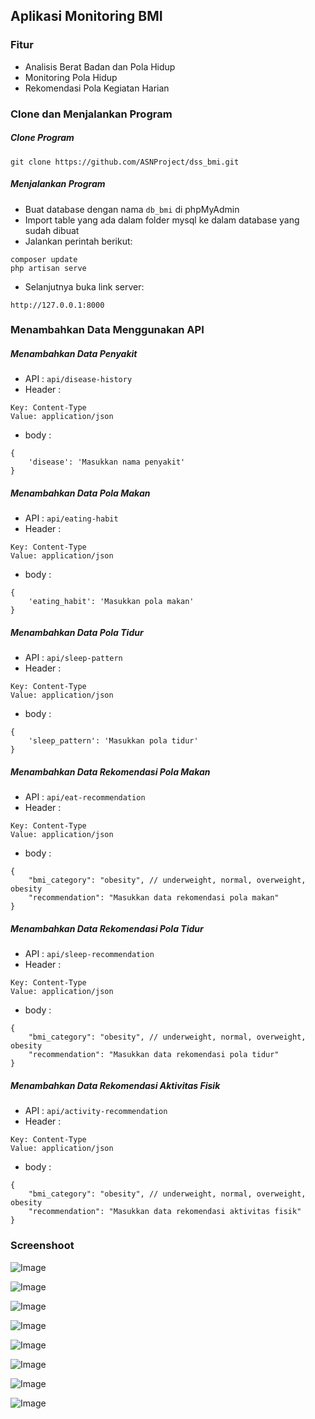 ## Aplikasi Monitoring BMI

### Fitur
- Analisis Berat Badan dan Pola Hidup
- Monitoring Pola Hidup
- Rekomendasi Pola Kegiatan Harian

### Clone dan Menjalankan Program
##### Clone Program
```
git clone https://github.com/ASNProject/dss_bmi.git
``` 

##### Menjalankan Program
- Buat database dengan nama ```db_bmi``` di phpMyAdmin
- Import table yang ada dalam folder mysql ke dalam database yang sudah dibuat
- Jalankan perintah berikut:
```
composer update 
php artisan serve
```
- Selanjutnya buka link server:
```
http://127.0.0.1:8000
```

### Menambahkan Data Menggunakan API
##### Menambahkan Data Penyakit
- API : ```api/disease-history```
- Header : 
```
Key: Content-Type
Value: application/json
```
- body :
```
{
    'disease': 'Masukkan nama penyakit'
}
```
##### Menambahkan Data Pola Makan
- API : ```api/eating-habit```
- Header : 
```
Key: Content-Type
Value: application/json
```
- body :
```
{
    'eating_habit': 'Masukkan pola makan'
}
```

##### Menambahkan Data Pola Tidur
- API : ```api/sleep-pattern```
- Header : 
```
Key: Content-Type
Value: application/json
```
- body :
```
{
    'sleep_pattern': 'Masukkan pola tidur'
}
```

##### Menambahkan Data Rekomendasi Pola Makan
- API : ```api/eat-recommendation```
- Header : 
```
Key: Content-Type
Value: application/json
```
- body :
```
{
    "bmi_category": "obesity", // underweight, normal, overweight, obesity
    "recommendation": "Masukkan data rekomendasi pola makan"
}
```

##### Menambahkan Data Rekomendasi Pola Tidur
- API : ```api/sleep-recommendation```
- Header : 
```
Key: Content-Type
Value: application/json
```
- body :
```
{
    "bmi_category": "obesity", // underweight, normal, overweight, obesity
    "recommendation": "Masukkan data rekomendasi pola tidur"
}
```

##### Menambahkan Data Rekomendasi Aktivitas Fisik
- API : ```api/activity-recommendation```
- Header : 
```
Key: Content-Type
Value: application/json
```
- body :
```
{
    "bmi_category": "obesity", // underweight, normal, overweight, obesity
    "recommendation": "Masukkan data rekomendasi aktivitas fisik"
}
```

### Screenshoot

![Image](https://github.com/user-attachments/assets/fa03f353-ef6e-42e1-b3d6-086637c06148)

![Image](https://github.com/user-attachments/assets/e4f176e7-0c14-4d5d-a998-d6d742e11d3b)

![Image](https://github.com/user-attachments/assets/4b36e51e-4b5e-4920-bdec-7592a37d8e56)

![Image](https://github.com/user-attachments/assets/425a8ad0-e817-460d-95b4-3d63e75b111a)

![Image](https://github.com/user-attachments/assets/03a8a693-0fbd-4c96-badc-a2d62bd380c6)

![Image](https://github.com/user-attachments/assets/e1807675-91de-43c3-81a8-4e4b756fc832)

![Image](https://github.com/user-attachments/assets/f348a8e5-bd37-45cc-8159-076604d4f3bb)

![Image](https://github.com/user-attachments/assets/514091e4-46b7-47e0-9317-8711922299c8)

